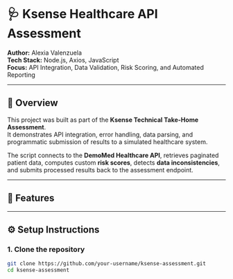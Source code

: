# 🩺 Ksense Healthcare API Assessment

**Author:** Alexia Valenzuela  
**Tech Stack:** Node.js, Axios, JavaScript  
**Focus:** API Integration, Data Validation, Risk Scoring, and Automated Reporting  

---

## 📖 Overview

This project was built as part of the **Ksense Technical Take-Home Assessment**.  
It demonstrates API integration, error handling, data parsing, and programmatic submission of results to a simulated healthcare system.

The script connects to the **DemoMed Healthcare API**, retrieves paginated patient data, computes custom **risk scores**, detects **data inconsistencies**, and submits processed results back to the assessment endpoint.

---

## 🧠 Features
  

---

## ⚙️ Setup Instructions

### 1. Clone the repository
```bash
git clone https://github.com/your-username/ksense-assessment.git
cd ksense-assessment